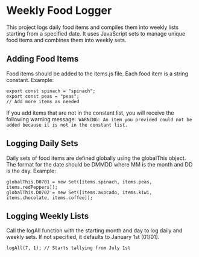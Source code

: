 # Weekly Food Logger

This project logs daily food items and compiles them into weekly lists starting from a specified date. It uses JavaScript sets to manage unique food items and combines them into weekly sets.

## Adding Food Items

Food items should be added to the items.js file. Each food item is a string constant. Example:
```
export const spinach = "spinach";
export const peas = "peas";
// Add more items as needed
```
If you add items that are not in the constant list, you will receive the following warning message:` WARNING: An item you provided could not be added because it is not in the constant list.`

## Logging Daily Sets

Daily sets of food items are defined globally using the globalThis object. The format for the date should be DMMDD where MM is the month and DD is the day. Example:
```
globalThis.D0701 = new Set([items.spinach, items.peas, items.redPeppers]);
globalThis.D0702 = new Set([items.avocado, items.kiwi, items.chocolate, items.coffee]);

```

## Logging Weekly Lists

Call the logAll function with the starting month and day to log daily and weekly sets. If not specified, it defaults to January 1st (01/01).
```
logAll(7, 1); // Starts tallying from July 1st

```
